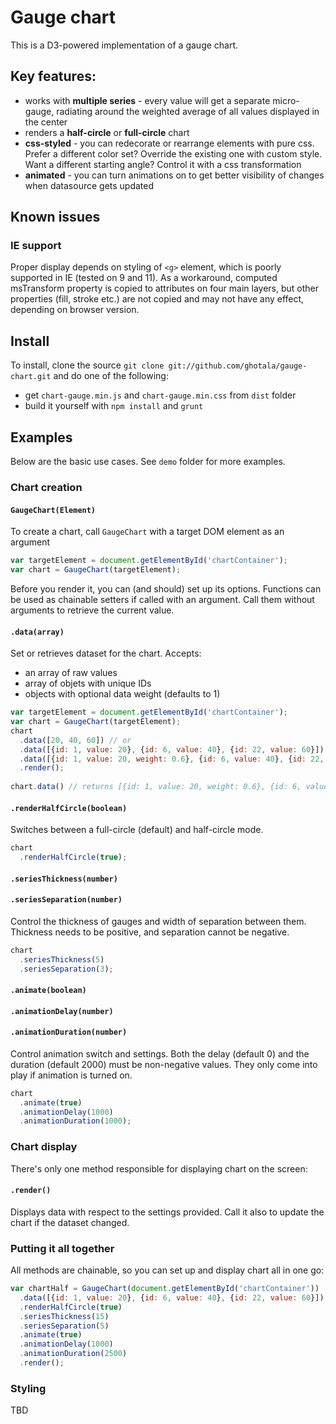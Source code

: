 # Gauge chart

This is a D3-powered implementation of a gauge chart.

## Key features:

* works with **multiple series** - every value will get a separate micro-gauge, radiating around the weighted average of all values displayed in the center
* renders a **half-circle** or **full-circle** chart
* **css-styled** - you can redecorate or rearrange elements with pure css. Prefer a different color set? Override the existing one with custom style. Want a different starting angle? Control it with a css transformation
* **animated** - you can turn animations on to get better visibility of changes when datasource gets updated

## Known issues

### IE support

Proper display depends on styling of `<g>` element, which is poorly supported in IE (tested on 9 and 11). As a workaround, computed msTransform property is copied to attributes on four main layers, but other properties (fill, stroke etc.) are not copied and may not have any effect, depending on browser version.

## Install

To install, clone the source `git clone git://github.com/ghotala/gauge-chart.git` and do one of the following:

* get `chart-gauge.min.js` and `chart-gauge.min.css` from `dist` folder
* build it yourself with `npm install` and `grunt`

## Examples

Below are the basic use cases. See `demo` folder for more examples.

### Chart creation

#### `GaugeChart(Element)`
To create a chart, call `GaugeChart` with a target DOM element as an argument
```javascript
var targetElement = document.getElementById('chartContainer');
var chart = GaugeChart(targetElement);
```

Before you render it, you can (and should) set up its options. Functions can be used as chainable setters if called with an argument. Call them without arguments to retrieve the current value.

#### `.data(array)`
Set or retrieves dataset for the chart. Accepts:
* an array of raw values
* array of objets with unique IDs
* objects with optional data weight (defaults to 1)

```javascript
var targetElement = document.getElementById('chartContainer');
var chart = GaugeChart(targetElement);
chart
  .data([20, 40, 60]) // or
  .data([{id: 1, value: 20}, {id: 6, value: 40}, {id: 22, value: 60}]) // or
  .data([{id: 1, value: 20, weight: 0.6}, {id: 6, value: 40}, {id: 22, value: 1.2}])
  .render();
  
chart.data() // returns [{id: 1, value: 20, weight: 0.6}, {id: 6, value: 40}, {id: 22, value: 1.2}]
```

#### `.renderHalfCircle(boolean)`
Switches between a full-circle (default) and half-circle mode.
```javascript
chart
  .renderHalfCircle(true);
```

#### `.seriesThickness(number)`
#### `.seriesSeparation(number)`
Control the thickness of gauges and width of separation between them. Thickness needs to be positive, and separation cannot be negative.

```javascript
chart
  .seriesThickness(5)
  .seriesSeparation(3);
```

#### `.animate(boolean)`
#### `.animationDelay(number)`
#### `.animationDuration(number)`
Control animation switch and settings. Both the delay (default 0) and the duration (default 2000) must be non-negative values. They only come into play if animation is turned on.

```javascript
chart
  .animate(true)
  .animationDelay(1000)
  .animationDuration(1000);
```

### Chart display
There's only one method responsible for displaying chart on the screen:

#### `.render()`
Displays data with respect to the settings provided. Call it also to update the chart if the dataset changed.

### Putting it all together
All methods are chainable, so you can set up and display chart all in one go:

```javascript
var chartHalf = GaugeChart(document.getElementById('chartContainer'))
  .data([{id: 1, value: 20}, {id: 6, value: 40}, {id: 22, value: 60}])
  .renderHalfCircle(true)
  .seriesThickness(15)
  .seriesSeparation(5)  
  .animate(true)
  .animationDelay(1000)
  .animationDuration(2500)
  .render();
```

### Styling
TBD
